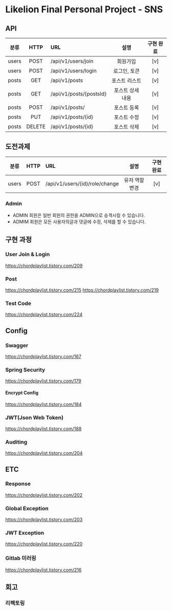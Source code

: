 # Likelion Final Personal Project - SNS 

## API
| 분류    |  HTTP  | URL                            |    설명     | 구현 완료 |
|-------|:------:|:-------------------------------|:---------:|:-----:|
| users |  POST  | /api/v1/users/join             |   회원가입    |  [v]  |
| users |  POST  | /api/v1/users/login            |  로그인, 토큰  |  [v]  |
| posts |  GET   | /api/v1/posts                  |  포스트 리스트  |  [v]  |
| posts |  GET   | /api/v1/posts/{postsId}        | 포스트 상세 내용 |  [v]  |
| posts |  POST  | /api/v1/posts/                 |  포스트 등록   |  [v]  |
| posts |  PUT   | /api/v1/posts/{id}             |  포스트 수정   |  [v]  |
| posts | DELETE | /api/v1/posts/{id}             |  포스트 삭제   |  [v]  |

## 도전과제
| 분류    |  HTTP  | URL                            |    설명     | 구현 완료 |
|-------|:------:|:-------------------------------|:---------:|:-----:|
| users |  POST  | /api/v1/users/{id}/role/change | 유저 역할 변경  |  [v]  |

### Admin
- ADMIN 회원은 일반 회원의 권한을 ADMIN으로 승격시킬 수 있습니다.
- ADMIM 회원은 모든 사용자의글과 댓글에 수정, 삭제를 할 수 있습니다.

## 구현 과정
### User Join & Login
https://chordplaylist.tistory.com/209

### Post
https://chordplaylist.tistory.com/215
https://chordplaylist.tistory.com/219

### Test Code
https://chordplaylist.tistory.com/224

## Config
### Swagger
https://chordplaylist.tistory.com/167

### Spring Security
https://chordplaylist.tistory.com/179

#### Encrypt Config
https://chordplaylist.tistory.com/184

### JWT(Json Web Token)
https://chordplaylist.tistory.com/188

### Auditing
https://chordplaylist.tistory.com/204

## ETC
### Response
https://chordplaylist.tistory.com/202
### Global Exception
https://chordplaylist.tistory.com/203
### JWT Exception
https://chordplaylist.tistory.com/220
### Gitlab 미러링
https://chordplaylist.tistory.com/216

## 회고
### 리팩토링